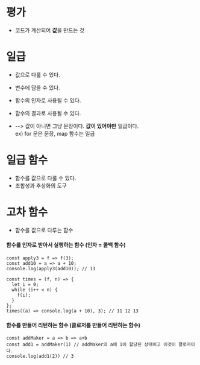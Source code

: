 # 평가
- 코드가 계산되어 **값**을 만드는 것

# 일급
- 값으로 다룰 수 있다.
- 변수에 담을 수 있다.
- 함수의 인자로 사용될 수 있다.
- 함수의 결과로 사용될 수 있다.

- --> 값이 아니면 그냥 문장이다. **값이 있어야만** 일급이다.<br>
ex) for 문은 문장, map 함수는 일급

# 일급 함수
- 함수를 값으로 다룰 수 있다.
- 조합성과 추상화의 도구

# 고차 함수
- 함수를 값으로 다루는 함수

#### 함수를 인자로 받아서 실행하는 함수 (인자 = 콜백 함수)
```
const apply3 = f => f(3);
const add10 = a => a + 10;
console.log(apply3(add10)); // 13

const times = (f, n) => {
  let i = 0;
  while (i++ < n) {
    f(i);
  }
};
times((a) => console.log(a + 10), 3); // 11 12 13
```
#### 함수를 만들어 리턴하는 함수 (클로저를 만들어 리턴하는 함수)
```
const addMaker = a => b => a+b
const add1 = addMaker(1) // addMaker의 a에 1이 할당된 상태이고 이것이 클로저이다.
console.log(add1(2)) // 3
```

